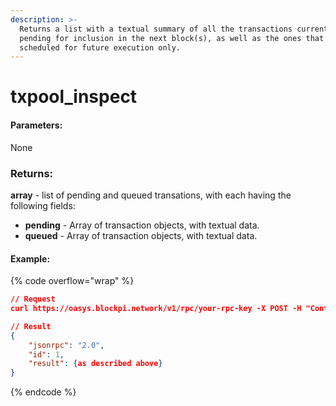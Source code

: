 ```yaml
---
description: >-
  Returns a list with a textual summary of all the transactions currently
  pending for inclusion in the next block(s), as well as the ones that are being
  scheduled for future execution only.
---
```


# txpool\_inspect

#### **Parameters:**

None

### Returns:

**array** - list of pending and queued transations, with each having the following fields:&#x20;

* **pending** - Array of transaction objects, with textual data.
* **queued** - Array of transaction objects, with textual data.

#### Example:

{% code overflow="wrap" %}
```json
// Request
curl https://oasys.blockpi.network/v1/rpc/your-rpc-key -X POST -H "Content-Type: application/json" --data '{"jsonrpc":"2.0","method":"txpool_inspect","params":[],"id":1}'

// Result
{
    "jsonrpc": "2.0",
    "id": 1,
    "result": {as described above}
}
```
{% endcode %}
